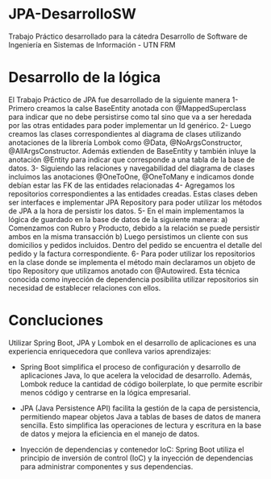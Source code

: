 # JPA-DesarrolloSW
Trabajo Práctico desarrollado para la cátedra Desarrollo de Software de Ingeniería en Sistemas de Información - UTN FRM

# Desarrollo de la lógica
El Trabajo Práctico de JPA fue desarrollado de la siguiente manera
1- Primero creamos la calse BaseEntity anotada con @MappedSuperclass para indicar que no debe persistirse como tal sino que va a ser heredada por las otras entidades para poder implementar un Id genérico.
2- Luego creamos las clases correspondientes al diagrama de clases utilizando anotaciones de la librería Lombok como @Data, @NoArgsConstructor, @AllArgsConstructor. Además extienden de BaseEntity y también inluye la anotación @Entity para indicar que corresponde a una tabla de la base de datos.
3- Siguiendo las relaciones y navegabilidad del diagrama de clases incluimos las anotaciones @OneToOne, @OneToMany e indicamos donde debían estar las FK de las entidades relacionadas
4- Agregamos los repositorios correspondientes a las entidades creadas. Estas clases deben ser interfaces e implementar JPA Repository para poder utilizar los métodos de JPA a la hora de persistir los datos.
5- En el main implementamos la lógica de guardado en la base de datos de la siguiente manera:
    a) Comenzamos con Rubro y Producto, debido a la relación se puede persistir ambos en la misma transacción
    b) Luego persistimos un cliente con sus domicilios y pedidos incluidos. Dentro del pedido se encuentra el detalle del              pedido y la factura correspondiente.
6- Para poder utilizar los repositorios en la clase donde se implementa el método main declaramos un objeto de tipo Repository que utilizamos anotado con @Autowired. Esta técnica conocida como inyección de dependencia posibilita utilizar repositorios sin necesidad de establecer relaciones con ellos.

# Concluciones
Utilizar Spring Boot, JPA y Lombok en el desarrollo de aplicaciones es una experiencia enriquecedora que conlleva varios aprendizajes:

-  Spring Boot simplifica el proceso de configuración y desarrollo de aplicaciones Java, lo que acelera la velocidad de desarrollo. Además, Lombok reduce la cantidad de código boilerplate, lo que permite escribir menos código y centrarse en la lógica empresarial.

-  JPA (Java Persistence API) facilita la gestión de la capa de persistencia, permitiendo mapear objetos Java a tablas de bases de datos de manera sencilla. Esto simplifica las operaciones de lectura y escritura en la base de datos y mejora la eficiencia en el manejo de datos.

-  Inyección de dependencias y contenedor IoC: Spring Boot utiliza el principio de inversión de control (IoC) y la inyección de dependencias para administrar componentes y sus dependencias.






